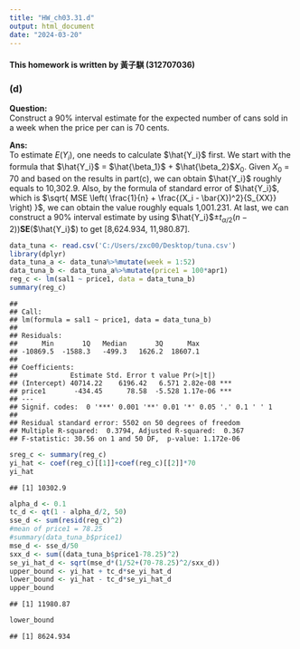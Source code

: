 ```yaml
---
title: "HW_ch03.31.d"
output: html_document
date: "2024-03-20"
---
```

#### This homework is written by 黃子騏 (312707036)
### (d)
**Question:**\
Construct a 90% interval estimate for the expected number of cans sold in a week when the 
price per can is 70 cents.

**Ans:**\
To estimate $E(Y_i)$, one needs to calculate $\hat{Y_i}$ first. We start with the formula that $\hat{Y_i}$ = $\hat{\beta_1}$ + $\hat{\beta_2}$$X_0$. Given $X_0$ = 70 and based on the results in part(c), we can obtain $\hat{Y_i}$ roughly equals to 10,302.9. Also, by the formula of standard error of $\hat{Y_i}$, which is $\sqrt{ MSE \left( \frac{1}{n} + \frac{(X_i - \bar{X})^2}{S_{XX}} \right) }$,
we can obtain the value roughly equals 1,001.231. At last, we can construct a 90% interval estimate by using $\hat{Y_i}$$\pm$$t_{\alpha/2}(n-2))$**SE**($\hat{Y_i}$) to get [8,624.934, 11,980.87].

```r
data_tuna <- read.csv('C:/Users/zxc00/Desktop/tuna.csv')
library(dplyr)
data_tuna_a <- data_tuna%>%mutate(week = 1:52)
data_tuna_b <- data_tuna_a%>%mutate(price1 = 100*apr1)
reg_c <- lm(sal1 ~ price1, data = data_tuna_b)
summary(reg_c)
```

```
## 
## Call:
## lm(formula = sal1 ~ price1, data = data_tuna_b)
## 
## Residuals:
##      Min       1Q   Median       3Q      Max 
## -10869.5  -1588.3   -499.3   1626.2  18607.1 
## 
## Coefficients:
##             Estimate Std. Error t value Pr(>|t|)    
## (Intercept) 40714.22    6196.42   6.571 2.82e-08 ***
## price1       -434.45      78.58  -5.528 1.17e-06 ***
## ---
## Signif. codes:  0 '***' 0.001 '**' 0.01 '*' 0.05 '.' 0.1 ' ' 1
## 
## Residual standard error: 5502 on 50 degrees of freedom
## Multiple R-squared:  0.3794,	Adjusted R-squared:  0.367 
## F-statistic: 30.56 on 1 and 50 DF,  p-value: 1.172e-06
```

```r
sreg_c <- summary(reg_c)
yi_hat <- coef(reg_c)[[1]]+coef(reg_c)[[2]]*70
yi_hat
```

```
## [1] 10302.9
```

```r
alpha_d <- 0.1
tc_d <- qt(1 - alpha_d/2, 50)
sse_d <- sum(resid(reg_c)^2)
#mean of price1 = 78.25
#summary(data_tuna_b$price1)
mse_d <- sse_d/50
sxx_d <- sum((data_tuna_b$price1-78.25)^2)
se_yi_hat_d <- sqrt(mse_d*(1/52+(70-78.25)^2/sxx_d))
upper_bound <- yi_hat + tc_d*se_yi_hat_d 
lower_bound <- yi_hat - tc_d*se_yi_hat_d 
upper_bound
```

```
## [1] 11980.87
```

```r
lower_bound
```

```
## [1] 8624.934
```
